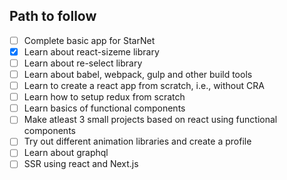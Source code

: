 ## Path to follow

- [ ] Complete basic app for StarNet
- [X] Learn about react-sizeme library
- [ ] Learn about re-select library
- [ ] Learn about babel, webpack, gulp and other build tools
- [ ] Learn to create a react app from scratch, i.e., without CRA
- [ ] Learn how to setup redux from scratch
- [ ] Learn basics of functional components
- [ ] Make atleast 3 small projects based on react using functional components
- [ ] Try out different animation libraries and create a profile 
- [ ] Learn about graphql
- [ ] SSR using react and Next.js
